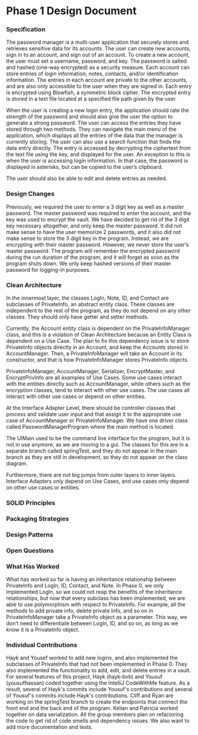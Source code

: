 
# Phase 1 Design Document

### Specification

The password manager is a multi-user application that securely stores and retrieves sensitive data for its accounts. The user can create new accounts, sign in to an account, and sign out of an account. To create a new account, the user must set a username, password, and key. The password is salted and hashed (one-way encrypted) as a security measure. Each account can store entries of login information, notes, contacts, and/or identification information. The entries in each account are private to the other accounts, and are also only accessible to the user when they are signed in. Each entry is encrypted using Blowfish, a symmetric block cipher. The encrypted entry is stored in a text file located at a specified file path given by the user.

When the user is creating a new login entry, the application should rate the strength of the password and should also give the user the option to generate a strong password.
The user can access the entries they have stored through two methods. They can navigate the main menu of the application, which displays all the entries of the data that the manager is currently storing. The user can also use a search function that finds the data entry directly. The entry is accessed by decrypting the ciphertext from the text file using the key, and displayed for the user. An exception to this is when the user is accessing login information. In that case, the password is displayed in asterisks, but can be copied to the user’s clipboard.

The user should also be able to edit and delete entries as needed.

### Design Changes

Previously, we required the user to enter a 3 digit key as well as a master password. The master password was required to enter the account, and the key was used to encrypt the vault. We have decided to get rid of the 3 digit key necessary altogether, and only keep the master password. It did not make sense to have the user memorize 2 passwords, and it also did not make sense to store the 3 digit key in the program. Instead, we are encrypting with their master password. However, we never store the user’s master password. The program will remember the encrypted password during the run duration of the program, and it will forget as soon as the program shuts down. We only keep hashed versions of their master password for logging-in purposes.

### Clean Architecture

In the innermost layer, the classes LogIn, Note, ID, and Contact are subclasses of PrivateInfo, an abstract entity class.  These classes are independent to the rest of the program, as they do not depend on any other classes. They should only have getter and setter methods. 

Currently, the Account entity class is dependent on the PrivateInfoManager class, and this is a violation of Clean Architecture because an Entity Class is dependent on a Use Case. The plan to fix this dependency issue is to store PrivateInfo objects directly in an Account, and keep the Accounts stored in AccountManager. Then, a PrivateInfoManager will take an Account in its constructor, and that is how PrivateInfoManager stores PrivateInfo objects. 

PrivateInfoManager, AccountManager, Serializer, EncryptMaster, and EncryptPrivInfo are all examples of Use Cases. Some use cases interact with the entities directly such as AccountManager, while others such as the encryption classes, tend to interact with other use cases. The use cases all interact with other use cases or depend on other entities. 

At the Interface Adapter Level, there should be controller classes that process and validate user input and that assign it to the appropriate use case of AccountManager or PrivateInfoManager. We have one driver class called PasswordManagerProgram where the main method is located. 

The UIMain used to be the command line interface for the program, but it is not in use anymore, as we are moving to a gui. The classes for this are in a separate branch called springTest, and they do not appear in the main branch as they are still in development, so they do not appear on the class diagram. 

Furthermore, there are not big jumps from outer layers to inner layers. Interface Adapters only depend on Use Cases, and use cases only depend on other use cases or entities. 

### SOLID Principles

### Packaging Strategies


### Design Patterns

### Open Questions

### What Has Worked

What has worked so far is having an inheritance relationship between PrivateInfo and LogIn, ID, Contact, and Note. In Phase 0, we only implemented LogIn, so we could not reap the benefits of the inheritance relationships, but now that every subclass has been implemented, we are able to use polymorphism with respect to PrivateInfo. For example, all the methods to add private info, delete private info, and so on in PrivateInfoManager take a PrivateInfo object as a parameter. This way, we don’t need to differentiate between LogIn, ID, and so on, as long as we know it is a PrivateInfo object. 

### Individual Contributions

Hayk and Yousef worked to add new logins, and also implemented the subclasses of PrivateInfo that had not been implemented in Phase 0. They also implemented the functionality to add, edit, and delete entries in a vault. For several features of this project, Hayk (hayk-bvb) and Yousuf (yousufhassan) coded together using the IntelliJ CodeWithMe feature. As a result, several of Hayk's commits include Yousuf's contributions and several of Yousuf's commits include Hayk's contributions. Cliff and Ryan are working on the springTest branch to create the endpoints that connect the front end and the back end of the program. Kelian and Patricia worked together on data serialization. All the group members plan on refactoring the code to get rid of code smells and dependency issues. We also want to add more documentation and tests. 


